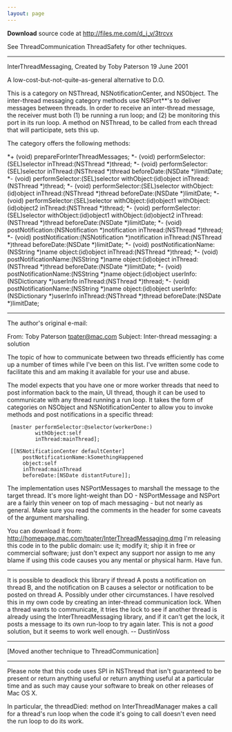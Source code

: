 ```yaml
---
layout: page
---
```


**Download** source code at http://files.me.com/d_j_v/3trcvx

See ThreadCommunication ThreadSafety for other techniques.

----

InterThreadMessaging, Created by Toby Paterson 19 June 2001

A low-cost-but-not-quite-as-general alternative to D.O.

This is a category on NSThread, NSNotificationCenter, and NSObject. The inter-thread messaging category methods use NSPort**'s to deliver messages between threads.  In order to receive an inter-thread message, the receiver must both (1) be running a run loop; and (2) be monitoring this port in its run loop. A method on NSThread, to be called from each thread that will participate, sets this up.

The category offers the following methods:

*+ (void) prepareForInterThreadMessages;
*- (void) performSelector:(SEL)selector inThread:(NSThread *)thread;
*- (void) performSelector:(SEL)selector inThread:(NSThread *)thread beforeDate:(NSDate *)limitDate;
*- (void) performSelector:(SEL)selector withObject:(id)object inThread:(NSThread *)thread;
*- (void) performSelector:(SEL)selector withObject:(id)object inThread:(NSThread *)thread beforeDate:(NSDate *)limitDate;
*- (void) performSelector:(SEL)selector withObject:(id)object1 withObject:(id)object2 inThread:(NSThread *)thread;
*- (void) performSelector:(SEL)selector withObject:(id)object1 withObject:(id)object2 inThread:(NSThread *)thread beforeDate:(NSDate *)limitDate;
*- (void) postNotification:(NSNotification *)notification inThread:(NSThread *)thread;
*- (void) postNotification:(NSNotification *)notification inThread:(NSThread *)thread beforeDate:(NSDate *)limitDate;
*- (void) postNotificationName:(NSString *)name object:(id)object inThread:(NSThread *)thread;
*- (void) postNotificationName:(NSString *)name object:(id)object inThread:(NSThread *)thread beforeDate:(NSDate *)limitDate;
*- (void) postNotificationName:(NSString *)name object:(id)object userInfo:(NSDictionary *)userInfo inThread:(NSThread *)thread;
*- (void) postNotificationName:(NSString *)name object:(id)object userInfo:(NSDictionary *)userInfo inThread:(NSThread *)thread beforeDate:(NSDate *)limitDate;


----

The author's original e-mail:
    
From: Toby Paterson <tpater@mac.com>
Subject: Inter-thread messaging: a solution

The topic of how to communicate between two threads efficiently has come 
up a number of times while I've been on this list.  I've written some 
code to facilitate this and am making it available for your use and 
abuse.

The model expects that you have one or more worker threads that need to 
post information back to the main, UI thread, though it can be used to 
communicate with any thread running a run loop.  It takes the form of 
categories on NSObject and NSNotificationCenter to allow you to invoke 
methods and post notifications in a specific thread:

     [master performSelector:@selector(workerDone:)
             withObject:self
             inThread:mainThread];

     [[NSNotificationCenter defaultCenter]
         postNotificationName:kSomethingHappened
         object:self
         inThread:mainThread
         beforeDate:[NSDate distantFuture]];

The implementation uses NSPortMessages to marshall the message to the 
target thread.  It's more light-weight than DO - NSPortMessage and 
NSPort are a fairly thin veneer on top of mach messaging - but not 
nearly as general.  Make sure you read the comments in the header for 
some caveats of the argument marshalling.

You can download it from:   
http://homepage.mac.com/tpater/InterThreadMessaging.dmg
I'm releasing this code in to the public domain: use it; modify it; ship 
it in free or commercial software; just don't expect any support nor 
assign to me any blame if using this code causes you any mental or 
physical harm.  Have fun.


----

It is possible to deadlock this library if thread A posts a notification on thread B, and the notification on B causes a selector or notification to be posted on thread A. Possibly under other circumstances. I have resolved this in my own code by creating an inter-thread communication lock. When a thread wants to communicate, it tries the lock to see if another thread is already using the InterThreadMessaging library, and if it can't get the lock, it posts a message to its own run-loop to try again later. This is not a *good* solution, but it seems to work well enough. -- DustinVoss

----

[Moved another technique to ThreadCommunication]

----

Please note that this code uses SPI in NSThread that isn't guaranteed to be present or return anything useful or return anything useful at a particular time and as such may cause your software to break on other releases of Mac OS X.

In particular, the threadDied: method on InterThreadManager makes a call for a thread's run loop when the code it's going to call doesn't even need the run loop to do its work.

